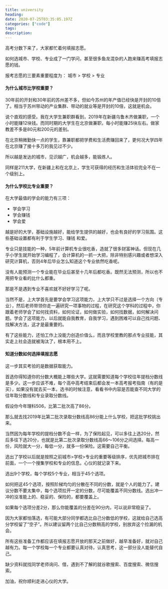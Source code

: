 ```yaml
---
title: university
heading: 
date: 2020-07-25T03:35:05.197Z
categories: ["code"]
tags: 
description: 
---
```


高考分数下来了，大家都忙着何填报志愿。

如何选城市、学校、专业成了一门学问，甚至很多鱼龙混杂的人跑来赚高考填报志愿的钱。

报考志愿的三要素重要程度为：
城市 > 学校 > 专业

#### 为什么城市比学校重要？

30年前的开封和30年前的苏州差不多，但如今苏州的年产值已经快是开封的10倍了。相当于苏州带动的产业集群、带动的就业等是开封的10倍，这就是机会。

说个直观的感受。我在大学生兼职群看到，2019年在新疆乌鲁木齐做兼职，一个小时能赚12块钱。而同时期的大学生在北京做兼职，每小时能赚25块左右。做家教差不多是80元和200元的差别。

在北京稍微勤快一点的学生，靠兼职都把学费和生活费赚回来了，更何况大学四年在北京赚了接十多万的我见过不少。

所以越是发达的城市，见识越广，机会越多，能锻炼人。

同样是211大学，在新疆上和在北京上，学生可获得的经历和生活体验完全不在一个级别上。

#### 为什么学校比专业重要？

在大学最值的学会的能力有三项：
- 学会学习
- 学会赚钱
- 学会爱

越是好的大学，基础设施越好，能给学生提供的越好，也会有良好的学习氛围。这些基础设置都有利于学生学习、赚钱
和爱。

专业只是技能的一种，5年前计算机专业很吃香，造就了很多财富神话。但现在几乎小学生就开始学习编程了，会计算机的一抓一大把，除非特别感兴趣或者想深入研究计算机，否则4年后毕业怎么知道这个专业依然吃香呢。

没有人能预测一个专业能在毕业后甚至十几年后都吃香。既然无法预测，所以也不用把专业看的比什么都重。

那是不是遇到专业不喜欢就不好好学习了呢。

当然不是，上大学首先是要学会学习这项能力，上大学只不过是选择一个方向（专业），然后老师带领你走一遍研究一项事物的过程，在研究这个学科的过程中，你跟着老师学会了如何找资料，如何论证，如何做实验，如何找数据，如何解决问题。学会了这项能力，以后就能自我教育，自我学习，遇到困难可以自己找问题、找解决方法，这才是最重要的。

有了这些能力，还怕工作上没能力创造价值么，而且学校里教的那点专业技能，其实走上社会造就被淘汰了，根本用不上。


#### 知道分数如何选择填报志愿

这一步其实考验的是数据获取能力。

首选你得知道你的分数大概能上哪些大学。这就需要知道每个学校往年提档分数线是多少。这一步应该不难，每个高中高考结束后都会发一本高考报考指南（有的是买），如果没有就去买一本，选书的时候注意，看看书中内容是否能查不同大学的往年取分数线和专业录取分数线。

假设你今年理科506，比第二批次高了86分。

那么就去找2019年比第二批次录取分数线高86分能上什么学校，把这批学校挑出来。

当然因为每年学校的提档分数不会一样，为了保险起见，可以多往上选20分，然后多往下选20分，也就是比第二批次录取分数线高66～106分之间选择。每高一份，风险就大一分，每低一分，就多一份保险。这需要自己平衡。

选出了学校以后就是按照之前城市>学校>专业的重要等级排序，优先把城市排在前面，一个一个搜集学校和专业的信息。心仪的就记录下来。

选出9个学校，每个学校5个专业，相当于45个选项。

如何把这45个选项，按照阶梯均匀的分散在不同的分数，就是个人的能力了。建议分数不要太集中，每个选项拉开一定的分数，尽可能覆盖不同分数线。选出冲一冲的没准能上的、稳妥的、保险的，都要覆盖上。

如果每个选项分差2分，那么你能覆盖的分差在90分内，可以说非常稳妥了。

因为大家都怕落选，有可能大部分同学都选比自己分数低的学校，这就给自己选高分学校留了“空子”。所以建议留两个比自己分数稍高的学校，别放弃这个捡漏的机会。

所有这些准备工作都应该在填报志愿开放的那天之前做好，越早准备好，就对自己越有力。每一个学校每一个专业都要认真对待，认真思考，这一部分没人能替代自己。

缺少资料就找同学老师询问、借，遇到不了解的就谷歌搜索、百度搜索、微信搜索。

加油，祝你顺利走进心仪的大学。













